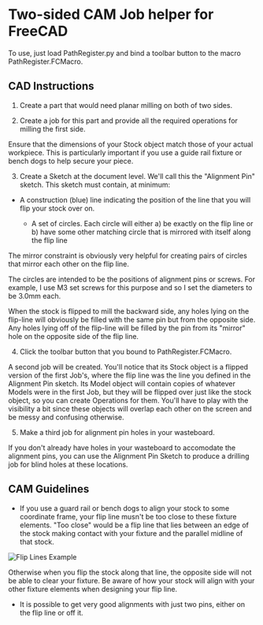Two-sided CAM Job helper for FreeCAD
====================================

To use, just load PathRegister.py and bind a toolbar button to the macro PathRegister.FCMacro.


CAD Instructions
----------------

1. Create a part that would need planar milling on both of two sides.


2. Create a job for this part and provide all the required operations for milling the first side.

Ensure that the dimensions of your Stock object match those of your actual workpiece.
This is particularly important if you use a guide rail fixture or bench dogs to help secure your piece.

3. Create a Sketch at the document level. We'll call this the "Alignment Pin" sketch. This sketch must contain, at minimum:
  - A construction (blue) line indicating the position of the line that you will flip your stock over on.
	
	- A set of circles. Each circle will either a) be exactly on the flip line or b) have some other matching circle that is mirrored with itself along the flip line

The mirror constraint is obviously very helpful for creating pairs of circles that mirror each other on the flip line.

The circles are intended to be the positions of alignment pins or screws.
For example, I use M3 set screws for this purpose and so I set the diameters to be 3.0mm each.

When the stock is flipped to mill the backward side, any holes lying on the flip-line will obviously be filled with the same pin but from the opposite side.
Any holes lying off of the flip-line will be filled by the pin from its "mirror" hole on the opposite side of the flip line.


4. Click the toolbar button that you bound to PathRegister.FCMacro.

A second job will be created. You'll notice that its Stock object is a flipped version of the first Job's,
  where the flip line was the line you defined in the Alignment Pin sketch.
Its Model object will contain copies of whatever Models were in the first Job, but they will be flipped over just like the stock object,
  so you can create Operations for them.
You'll have to play with the visibility a bit since these objects will overlap each other on the screen and be messy and confusing otherwise.


5. Make a third job for alignment pin holes in your wasteboard.

If you don't already have holes in your wasteboard to accomodate the alignment pins,
  you can use the Alignment Pin Sketch to produce a drilling job for blind holes at these locations.



CAM Guidelines
----------------

- If you use a guard rail or bench dogs to align your stock to some coordinate frame, your flip line musn't be too close to these fixture elements.
"Too close" would be a flip line that lies between an edge of the stock making contact with your fixture and the parallel midline of that stock.

![Flip Lines Example](https://github.com/mjml/path-register/blob/master/doc/fliplines.png)

Otherwise when you flip the stock along that line, the opposite side will not be able to clear your fixture.
Be aware of how your stock will align with your other fixture elements when designing your flip line.

- It is possible to get very good alignments with just two pins, either on the flip line or off it.

